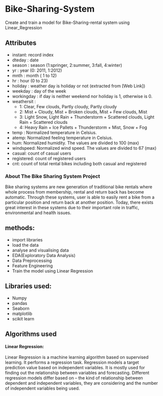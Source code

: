 # Bike-Sharing-System
Create and train a model for Bike-Sharing-rental system using Linear_Regression
## Attributes
* instant: record index
* dteday : date
* season : season (1:springer, 2:summer, 3:fall, 4:winter)
* yr : year (0: 2011, 1:2012)
* mnth : month ( 1 to 12)
* hr : hour (0 to 23)
* holiday : weather day is holiday or not (extracted from [Web Link])
* weekday : day of the week
* workingday : if day is neither weekend nor holiday is 1, otherwise is 0.
* weathersit :
   * 1: Clear, Few clouds, Partly cloudy, Partly cloudy
   * 2: Mist + Cloudy, Mist + Broken clouds, Mist + Few clouds, Mist
   * 3: Light Snow, Light Rain + Thunderstorm + Scattered clouds, Light Rain + Scattered clouds
   * 4: Heavy Rain + Ice Pallets + Thunderstorm + Mist, Snow + Fog
* temp : Normalized temperature in Celsius.
* atemp: Normalized feeling temperature in Celsius.
* hum: Normalized humidity. The values are divided to 100 (max)
* windspeed: Normalized wind speed. The values are divided to 67 (max)
* casual: count of casual users
* registered: count of registered users
* cnt: count of total rental bikes including both casual and registered

### About The Bike Sharing System Project
Bike sharing systems are new generation of traditional bike rentals where whole process from membership, rental and return back has become automatic. Through these systems, user is able to easily rent a bike from a particular position and return back at another position. Today, there exists great interest in these systems due to their important role in traffic, environmental and health issues.


## methods:
 * import libraries
 * load the data
 * analyse and visualising data
 * EDA(Exploratory Data Analysis)
 * Data Preprocessing
 * Feature Engineering
 * Train the model using Linear Regression

## Libraries used:
* Numpy 
* pandas
* Seaborn
* matplotlib
* scikit learn


## Algorithms used
#### Linear Regression: 
Linear Regression is a machine learning algorithm based on supervised learning. It performs a regression task. Regression models a target prediction value based on independent variables. It is mostly used for finding out the relationship between variables and forecasting. Different regression models differ based on – the kind of relationship between dependent and independent variables, they are considering and the number of independent variables being used.
